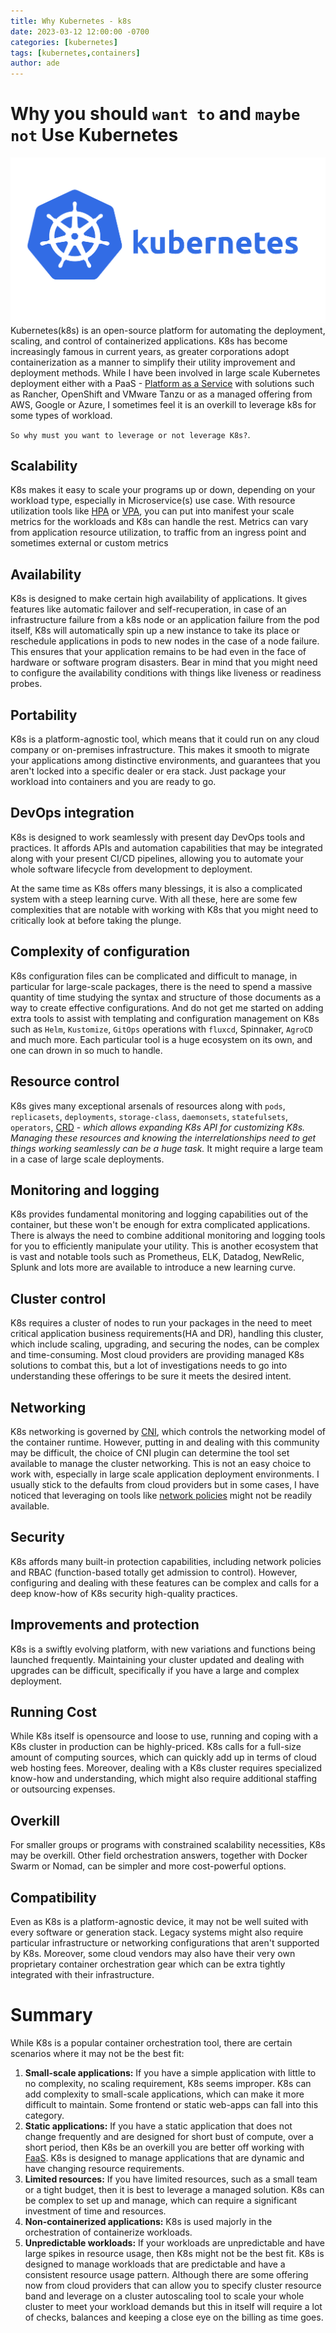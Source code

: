 ```yaml
---
title: Why Kubernetes - k8s
date: 2023-03-12 12:00:00 -0700
categories: [kubernetes]
tags: [kubernetes,containers]
author: ade
---
```


# Why you should `want to` and `maybe not` Use Kubernetes

![Desktop View](/assets/img/why-k8s.png)
Kubernetes(k8s) is an open-source platform for automating the deployment, scaling, and control of containerized applications. K8s has become increasingly famous in current years, as greater corporations adopt containerization as a manner to simplify their utility improvement and deployment methods. While I have been involved in large scale Kubernetes deployment either with a PaaS - [Platform as a Service](https://en.wikipedia.org/wiki/Platform_as_a_service) with solutions such as Rancher, OpenShift and VMware Tanzu or as a managed offering from AWS, Google or Azure, I sometimes feel it is an overkill to leverage k8s for some types of workload.

`So why must you want to leverage or not leverage K8s?`.

## Scalability

K8s makes it easy to scale your programs up or down, depending on your workload type, especially in Microservice(s) use case. With resource utilization tools like [HPA](https://kubernetes.io/docs/tasks/run-application/horizontal-pod-autoscale) or [VPA](https://github.com/kubernetes/autoscaler/tree/master/vertical-pod-autoscaler), you can put into manifest your scale metrics for the workloads and K8s can handle the rest. Metrics can vary from application resource utilization, to traffic from an ingress point and sometimes external or custom metrics

## Availability

K8s is designed to make certain high availability of applications. It gives features like automatic failover and self-recuperation, in case of an infrastructure failure from a k8s node or an application failure from the pod itself, K8s will automatically spin up a new instance to take its place or reschedule applications in pods to new nodes in the case of a node failure. This ensures that your application remains to be had even in the face of hardware or software program disasters. Bear in mind that you might need to configure the availability conditions with things like liveness or readiness probes.

## Portability

K8s is a platform-agnostic tool, which means that it could run on any cloud company or on-premises infrastructure. This makes it smooth to migrate your applications among distinctive environments, and guarantees that you aren't locked into a specific dealer or era stack. Just package your workload into containers and you are ready to go.

## DevOps integration

K8s is designed to work seamlessly with present day DevOps tools and practices. It affords APIs and automation capabilities that may be integrated along with your present CI/CD pipelines, allowing you to automate your whole software lifecycle from development to deployment.

At the same time as K8s offers many blessings, it is also a complicated system with a steep learning curve. With all these, here are some few complexities that are notable with working with K8s that you might need to critically look at before taking the plunge.

## Complexity of configuration

K8s configuration files can be complicated and difficult to manage, in particular for large-scale packages, there is the need to spend a massive quantity of time studying the syntax and structure of those documents as a way to create effective configurations. And do not get me started on adding extra tools to assist with templating and configuration management on K8s such as `Helm`, `Kustomize`, `GitOps` operations with `fluxcd`, Spinnaker, `AgroCD` and much more.
Each particular tool is a huge ecosystem on its own, and one can drown in so much to handle.

## Resource control

K8s gives many exceptional arsenals of resources along with `pods`, `replicasets`, `deployments`, `storage-class`, `daemonsets`, `statefulsets`, `operators`, [CRD](https://kubernetes.io/docs/concepts/extend-kubernetes/api-extension/custom-resources/) - _which allows expanding K8s API for customizing K8s. Managing these resources and knowing the interrelationships need to get things working seamlessly can be a huge task._ It might require a large team in a case of large scale deployments.

## Monitoring and logging

K8s provides fundamental monitoring and logging capabilities out of the container, but these won't be enough for extra complicated applications. There is always the need to combine additional monitoring and logging tools for you to efficiently manipulate your utility. This is another ecosystem that is vast and notable tools such as Prometheus, ELK, Datadog, NewRelic, Splunk and lots more are available to introduce a new learning curve.

## Cluster control

K8s requires a cluster of nodes to run your packages in the need to meet critical application business requirements(HA and DR), handling this cluster, which include scaling, upgrading, and securing the nodes, can be complex and time-consuming.
Most cloud providers are providing managed K8s solutions to combat this, but a lot of investigations needs to go into understanding these offerings to be sure it meets the desired intent.

## Networking

K8s networking is governed by [CNI](https://github.com/containernetworking/cni), which controls the networking model of the container runtime. However, putting in and dealing with this community may be difficult, the choice of CNI plugin can determine the tool set available to manage the cluster networking. This is not an easy choice to work with, especially in large scale application deployment environments. I usually stick to the defaults from cloud providers but in some cases, I have noticed that leveraging on tools like [network policies](https://kubernetes.io/docs/concepts/services-networking/network-policies/) might not be readily available.

## Security

K8s affords many built-in protection capabilities, including network policies and RBAC (function-based totally get admission to control). However, configuring and dealing with these features can be complex and calls for a deep know-how of K8s security high-quality practices.

## Improvements and protection

K8s is a swiftly evolving platform, with new variations and functions being launched frequently. Maintaining your cluster updated and dealing with upgrades can be difficult, specifically if you have a large and complex deployment.

## Running Cost

While K8s itself is opensource and loose to use, running and coping with a K8s cluster in production can be highly-priced. K8s calls for a full-size amount of computing sources, which can quickly add up in terms of cloud web hosting fees. Moreover, dealing with a K8s cluster requires specialized know-how and understanding, which might also require additional staffing or outsourcing expenses.

## Overkill

For smaller groups or programs with constrained scalability necessities, K8s may be overkill. Other field orchestration answers, together with Docker Swarm or Nomad, can be simpler and more cost-powerful options.

## Compatibility

Even as K8s is a platform-agnostic device, it may not be well suited with every software or generation stack. Legacy systems might also require particular infrastructure or networking configurations that aren't supported by K8s. Moreover, some cloud vendors may also have their very own proprietary container orchestration gear which can be extra tightly integrated with their infrastructure.

# Summary

While K8s is a popular container orchestration tool, there are certain scenarios where it may not be the best fit:

1. **Small-scale applications:** If you have a simple application with little to no complexity, no scaling requirement, K8s seems improper. K8s can add complexity to small-scale applications, which can make it more difficult to maintain. Some frontend or static web-apps can fall into this category.
2. **Static applications:** If you have a static application that does not change frequently and are designed for short bust of compute, over a short period, then K8s be an overkill you are better off working with [FaaS](https://www.digitalocean.com/blog/what-is-faas-function-as-a-service-explained). K8s is designed to manage applications that are dynamic and have changing resource requirements.
3. **Limited resources:** If you have limited resources, such as a small team or a tight budget, then it is best to leverage a managed solution. K8s can be complex to set up and manage, which can require a significant investment of time and resources.
4. **Non-containerized applications:** K8s is used majorly in the orchestration of containerize workloads.
5. **Unpredictable workloads:** If your workloads are unpredictable and have large spikes in resource usage, then K8s might not be the best fit. K8s is designed to manage workloads that are predictable and have a consistent resource usage pattern. Although there are some offering now from cloud providers that can allow you to specify cluster resource band and leverage on a cluster autoscaling tool to scale your whole cluster to meet your workload demands but this in itself will require a lot of checks, balances and keeping a close eye on the billing as time goes.

